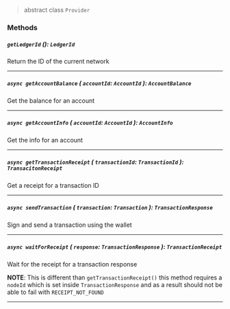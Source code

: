 > abstract class `Provider`

### Methods

##### `getLedgerId` (): `LedgerId`

Return the ID of the current network

---

##### `async getAccountBalance` ( `accountId`: `AccountId` ): `AccountBalance`

Get the balance for an account

---

##### `async getAccountInfo` ( `accountId`: `AccountId` ): `AccountInfo`

Get the info for an account

---

##### `async getTransactionReceipt` ( `transactionId`: `TransactionId` ): `TransacitonReceipt`

Get a receipt for a transaction ID

---

##### `async sendTransaction` ( `transaction`: `Transaction` ): `TransactionResponse`

Sign and send a transaction using the wallet

---

##### `async waitForReceipt` ( `response`: `TransactionResponse` ): `TransactionReceipt`

Wait for the receipt for a transaction response

**NOTE**: This is different than `getTransactionReceipt()` this method requires a `nodeId` which
is set inside `TransactionResponse` and as a result should not be able to fail with `RECEIPT_NOT_FOUND`

---

